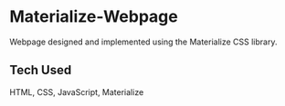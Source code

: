 # Materialize-Webpage
Webpage designed and implemented using the Materialize CSS library.

## Tech Used
HTML, CSS, JavaScript, Materialize
